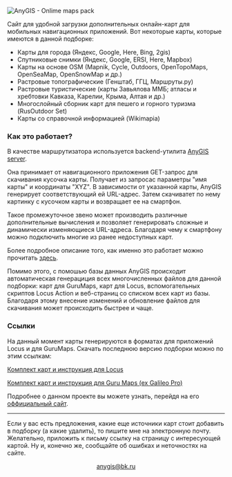 ![AnyGIS - Onlime maps pack](https://github.com/nnngrach/AnyGIS_maps/raw/master/Web/Img/AnyGIS_logo_and_text.png)

Сайт для удобной загрузки дополнительных онлайн-карт для мобильных навигационных приложений. Вот некоторые карты, которые имеются в данной подборке:

* Карты для города (Яндекс, Google, Here, Bing, 2gis)
* Спутниковые снимки (Яндекс, Google, ERSI, Here, Mapbox)
* Карты на основе OSM (Mapnik, Cycle, Outdoors, OpenTopoMaps, OpenSeaMap, OpenSnowMap и др.)
* Растровые топографические (Генштаб, ГГЦ, Маршруты.ру)
* Растровые туристические (карты Завьялова ММБ; атласы и хребтовки Кавказа, Карелии, Крыма, Алтая и др.)
* Многослойный сборник карт для пешего и горного туризма (RusOutdoor Set)
* Карты со справочной информацией (Wikimapia) 


### Как это работает?

В качестве маршрутизатора используется backend-утилита [AnyGIS server](https://github.com/nnngrach/AnyGIS_server). 

Она принимает от навигационного приложения GET-запрос для скачивания кусочка карты. Получает из запросас параметры "имя карты" и координаты "XYZ". В зависимости от указанной карты, AnyGIS генерирует соответствующий ей URL-адрес. Затем скачиватет по нему картинку с кусочком карты и возвращает ее на смартфон. 

Такое промежуточное звено может производить различные дополнительные вычисления и позволяет генерировать сложные и динамически изменяющиеся URL-адреса. Благодаря чему к смартфону можно подключить многие из ранее недоступных карт.

Более подробное описание того, как именно это работает можно прочитать [здесь](https://nnngrach.github.io/AnyGIS_maps/Web/Html/Description).

Помимо этого, с помошью базы данных AnyGIS происходит автоматическая генерациция всех многочисленных файлов для данной подборки: карт для GuruMaps, карт для Locus, вспомогательных скриптов Locus Action и веб-страниц со списком всех карт из базы. Благодаря этому внесение изменений и обновление файлов для скачивания может происходить быстрее и чаще.


### Ссылки

На данный момент карты генерируются в форматах для приложений Locus и для GuruMaps. Скачать последнюю версию подборки можно по этим ссылкам:

[Комплект карт и инструкция для Locus](https://nnngrach.github.io/AnyGIS_maps/Web/Html/Locus)

[Комплект карт и инструкция для Guru Maps (ex Galileo Pro)](https://nnngrach.github.io/AnyGIS_maps/Web/Html/Galileo)




Подробнее о данном проекте вы можете узнать, перейдя на его [оффициальный сайт](https://nnngrach.github.io/AnyGIS_maps/).

---

Если у вас есть предложения, какие еще источники карт стоит добавить в подборку (а какие удалить), то пишите мне на электронную почту. Желательно, приложить к письму ссылку на страницу с интересующей картой. Ну и, конечно же, сообщайте об ошибках и неточностях на сайте.

<p align="center">
<a href="mailto:anygis@bk.ru">anygis@bk.ru</a> 
</p>
